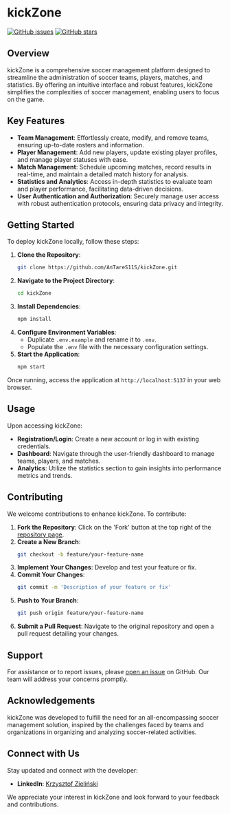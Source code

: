 # kickZone

[![GitHub issues](https://img.shields.io/github/issues/AnTareS11S/kickZone)](https://github.com/AnTareS11S/kickZone/issues)
[![GitHub stars](https://img.shields.io/github/stars/AnTareS11S/kickZone)](https://github.com/AnTareS11S/kickZone/stargazers)

## Overview

kickZone is a comprehensive soccer management platform designed to streamline the administration of soccer teams, players, matches, and statistics. By offering an intuitive interface and robust features, kickZone simplifies the complexities of soccer management, enabling users to focus on the game.

## Key Features

- **Team Management**: Effortlessly create, modify, and remove teams, ensuring up-to-date rosters and information.
- **Player Management**: Add new players, update existing player profiles, and manage player statuses with ease.
- **Match Management**: Schedule upcoming matches, record results in real-time, and maintain a detailed match history for analysis.
- **Statistics and Analytics**: Access in-depth statistics to evaluate team and player performance, facilitating data-driven decisions.
- **User Authentication and Authorization**: Securely manage user access with robust authentication protocols, ensuring data privacy and integrity.

## Getting Started

To deploy kickZone locally, follow these steps:

1. **Clone the Repository**:
   ```bash
   git clone https://github.com/AnTareS11S/kickZone.git
   ```
2. **Navigate to the Project Directory**:
   ```bash
   cd kickZone
   ```
3. **Install Dependencies**:
   ```bash
   npm install
   ```
4. **Configure Environment Variables**:
   - Duplicate `.env.example` and rename it to `.env`.
   - Populate the `.env` file with the necessary configuration settings.
5. **Start the Application**:
   ```bash
   npm start
   ```

Once running, access the application at `http://localhost:5137` in your web browser.

## Usage

Upon accessing kickZone:

- **Registration/Login**: Create a new account or log in with existing credentials.
- **Dashboard**: Navigate through the user-friendly dashboard to manage teams, players, and matches.
- **Analytics**: Utilize the statistics section to gain insights into performance metrics and trends.

## Contributing

We welcome contributions to enhance kickZone. To contribute:

1. **Fork the Repository**: Click on the 'Fork' button at the top right of the [repository page](https://github.com/AnTareS11S/kickZone).
2. **Create a New Branch**:
   ```bash
   git checkout -b feature/your-feature-name
   ```
3. **Implement Your Changes**: Develop and test your feature or fix.
4. **Commit Your Changes**:
   ```bash
   git commit -m 'Description of your feature or fix'
   ```
5. **Push to Your Branch**:
   ```bash
   git push origin feature/your-feature-name
   ```
6. **Submit a Pull Request**: Navigate to the original repository and open a pull request detailing your changes.

## Support

For assistance or to report issues, please [open an issue](https://github.com/AnTareS11S/kickZone/issues) on GitHub. Our team will address your concerns promptly.

## Acknowledgements

kickZone was developed to fulfill the need for an all-encompassing soccer management solution, inspired by the challenges faced by teams and organizations in organizing and analyzing soccer-related activities.

## Connect with Us

Stay updated and connect with the developer:

- **LinkedIn**: [Krzysztof Zieliński](https://www.linkedin.com/in/krzysztof-zieli%C5%84ski-84267a202/)

We appreciate your interest in kickZone and look forward to your feedback and contributions. 
